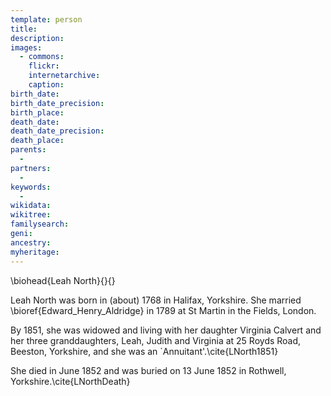 ```yaml
---
template: person
title:
description:
images:
  - commons: 
    flickr: 
    internetarchive: 
    caption: 
birth_date: 
birth_date_precision: 
birth_place: 
death_date: 
death_date_precision: 
death_place: 
parents:
  - 
partners:
  - 
keywords:
  - 
wikidata: 
wikitree: 
familysearch: 
geni: 
ancestry: 
myheritage: 
---
```

\biohead{Leah North}{}{}

Leah North was born in (about) 1768 in Halifax, Yorkshire. She married \bioref{Edward_Henry_Aldridge} in 1789 at St Martin in the Fields, London.

By 1851, she was widowed and living with her daughter Virginia Calvert and her three granddaughters, Leah, Judith and Virginia at 25 Royds Road, Beeston, Yorkshire, and she was an `Annuitant'.\cite{LNorth1851}

She died in June 1852 and was buried on 13 June 1852 in Rothwell, Yorkshire.\cite{LNorthDeath}
